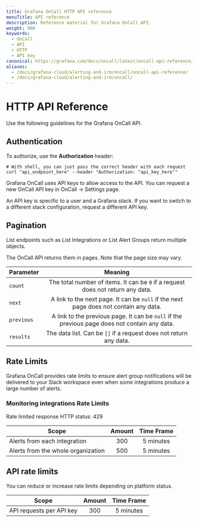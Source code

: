 ```yaml
---
title: Grafana OnCall HTTP API reference
menuTitle: API reference
description: Reference material for Grafana OnCall API.
weight: 900
keywords:
  - OnCall
  - API
  - HTTP
  - API key
canonical: https://grafana.com/docs/oncall/latest/oncall-api-reference/
aliases:
  - /docs/grafana-cloud/alerting-and-irm/oncall/oncall-api-reference/
  - /docs/grafana-cloud/alerting-and-irm/oncall/
---
```


# HTTP API Reference

Use the following guidelines for the Grafana OnCall API.

<!--Welcome to the Grafana OnCall API reference!

| Simplified API Structure |
| ----------- |
| ![Grafana OnCall API Scheme](images/scheme.jpg) | -->

## Authentication

To authorize, use the **Authorization** header:

```shell
# With shell, you can just pass the correct header with each request
curl "api_endpoint_here" --header "Authorization: "api_key_here""
```

Grafana OnCall uses API keys to allow access to the API. You can request a new OnCall API key in OnCall -> Settings page.

An API key is specific to a user and a Grafana stack. If you want to switch to a different stack configuration,
request a different API key.

## Pagination

List endpoints such as List Integrations or List Alert Groups return multiple objects.

The OnCall API returns them in pages. Note that the page size may vary.

| Parameter  |                                            Meaning                                            |
| ---------- | :-------------------------------------------------------------------------------------------: |
| `count`    |        The total number of items. It can be `0` if a request does not return any data.        |
| `next`     |     A link to the next page. It can be `null` if the next page does not contain any data.     |
| `previous` | A link to the previous page. It can be `null` if the previous page does not contain any data. |
| `results`  |               The data list. Can be `[]` if a request does not return any data.               |

## Rate Limits

Grafana OnCall provides rate limits to ensure alert group notifications will be delivered to your Slack workspace even
when some integrations produce a large number of alerts.

### Monitoring integrations Rate Limits

Rate limited response HTTP status: 429

| Scope                        | Amount | Time Frame |
| ---------------------------- | :----: | :--------: |
| Alerts from each integration |  300   | 5 minutes  |
| Alerts from the whole organization   |  500   | 5 minutes  |

## API rate limits

You can reduce or increase rate limits depending on platform status.

| Scope                    | Amount | Time Frame |
| ------------------------ | :----: | :--------: |
| API requests per API key |  300   | 5 minutes  |
